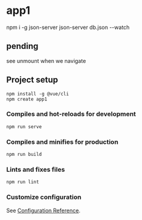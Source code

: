# app1
npm i -g json-server
json-server db.json --watch

pending
-------
see unmount when we navigate

## Project setup
```
npm install -g @vue/cli
npm create app1
```

### Compiles and hot-reloads for development
```
npm run serve
```

### Compiles and minifies for production
```
npm run build
```

### Lints and fixes files
```
npm run lint
```

### Customize configuration
See [Configuration Reference](https://cli.vuejs.org/config/).

